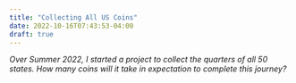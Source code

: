 ```yaml
---
title: "Collecting All US Coins"
date: 2022-10-16T07:43:53-04:00
draft: true
---
```


*Over Summer 2022, I started a project to collect the quarters of all 50 states. How many coins will it take in expectation to complete this journey?*

<!--more-->


